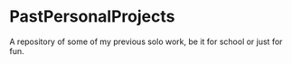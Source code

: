 # PastPersonalProjects
A repository of some of my previous solo work, be it for school or just for fun.
